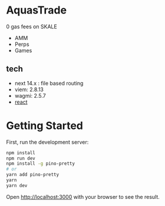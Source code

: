 # AquasTrade

0 gas fees on SKALE

- AMM
- Perps
- Games

## tech

- next 14.x : file based routing
- viem: 2.8.13
- wagmi: 2.5.7
- [react ](react_.md)

# Getting Started

First, run the development server:

```bash
npm install
npm run dev
npm install -g pino-pretty
# or
yarn add pino-pretty
yarn
yarn dev
```

Open [http://localhost:3000](http://localhost:3000) with your browser to see the result.
